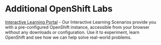 # Additional OpenShift Labs
[Interactive Learning Portal](https://learn.openshift.com/) -
Our Interactive Learning Scenarios provide you with a pre-configured OpenShift instance, accessible from your browser without any downloads or configuration. Use it to experiment, learn OpenShift and see how we can help solve real-world problems.
